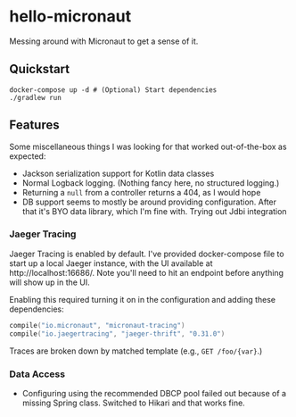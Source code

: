 hello-micronaut
===============

Messing around with Micronaut to get a sense of it.

Quickstart
----------

```
docker-compose up -d # (Optional) Start dependencies
./gradlew run
```

Features
--------

Some miscellaneous things I was looking for that worked out-of-the-box as expected:

- Jackson serialization support for Kotlin data classes
- Normal Logback logging. (Nothing fancy here, no structured logging.)
- Returning a `null` from a controller returns a 404, as I would hope
- DB support seems to mostly be around providing configuration. After that it's BYO data library, which I'm fine with. Trying out Jdbi integration 

### Jaeger Tracing

Jaeger Tracing is enabled by default. I've provided docker-compose file to start up a local Jaeger instance, with the UI available at http://localhost:16686/. Note you'll need to hit an endpoint before anything will show up in the UI.

Enabling this required turning it on in the configuration and adding these dependencies:
    
```kotlin
compile("io.micronaut", "micronaut-tracing")
compile("io.jaegertracing", "jaeger-thrift", "0.31.0")
```

Traces are broken down by matched template (e.g., `GET /foo/{var}`.)

### Data Access

- Configuring using the recommended DBCP pool failed out because of a missing Spring class. Switched to Hikari and that works fine.
